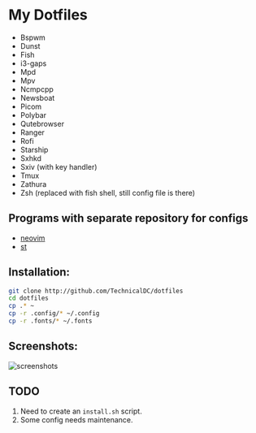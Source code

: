 # My Dotfiles

- Bspwm
- Dunst
- Fish
- i3-gaps
- Mpd
- Mpv
- Ncmpcpp
- Newsboat
- Picom
- Polybar
- Qutebrowser
- Ranger
- Rofi
- Starship
- Sxhkd
- Sxiv (with key handler)
- Tmux
- Zathura
- Zsh (replaced with fish shell, still config file is there)

## Programs with separate repository for configs

- [neovim](https://github.com/TechnicalDC/NvConf)
- [st](https://github.com/TechnicalDC/st)

## Installation:

```bash
git clone http://github.com/TechnicalDC/dotfiles
cd dotfiles
cp .* ~
cp -r .config/* ~/.config
cp -r .fonts/* ~/.fonts
```

## Screenshots:

![screenshots](https://github.com/TechnicalDC/dotfiles/blob/main/res/fedora.gif)

## TODO

1. Need to create an `install.sh` script.
2. Some config needs maintenance.
